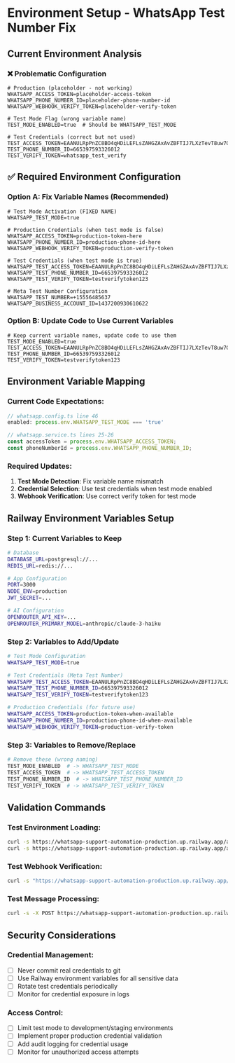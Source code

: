 # Environment Setup - WhatsApp Test Number Fix

## Current Environment Analysis

### ❌ Problematic Configuration
```env
# Production (placeholder - not working)
WHATSAPP_ACCESS_TOKEN=placeholder-access-token
WHATSAPP_PHONE_NUMBER_ID=placeholder-phone-number-id  
WHATSAPP_WEBHOOK_VERIFY_TOKEN=placeholder-verify-token

# Test Mode Flag (wrong variable name)
TEST_MODE_ENABLED=true  # Should be WHATSAPP_TEST_MODE

# Test Credentials (correct but not used)
TEST_ACCESS_TOKEN=EAANULRpPnZC8BO4qHDiLEFLsZAHGZAxAvZBFTIJ7LXzTevT8uw7GH5gAOmxgAbbvzfYZBVXdqJLOpU5M0XNLMLBJbgjbmxA2bZCL2F9xVjWyHb7k7jcnedyL8JHP1PYpRctxMSaDlh2gZCixXX7GO7E12SYtA5H4GAxISpRxc2p8o9UWkwBt4J7YvQxWyoaMn0OpnbgrtHUpS4N4xklZCHIZCYCZBPPiIZB1FcD2znbQFhYoAlPOSTdFrfODI9BnJOU5AZDZD
TEST_PHONE_NUMBER_ID=665397593326012
TEST_VERIFY_TOKEN=whatsapp_test_verify
```

## ✅ Required Environment Configuration

### Option A: Fix Variable Names (Recommended)
```env
# Test Mode Activation (FIXED NAME)
WHATSAPP_TEST_MODE=true

# Production Credentials (when test mode is false)
WHATSAPP_ACCESS_TOKEN=production-token-here
WHATSAPP_PHONE_NUMBER_ID=production-phone-id-here
WHATSAPP_WEBHOOK_VERIFY_TOKEN=production-verify-token

# Test Credentials (when test mode is true)
WHATSAPP_TEST_ACCESS_TOKEN=EAANULRpPnZC8BO4qHDiLEFLsZAHGZAxAvZBFTIJ7LXzTevT8uw7GH5gAOmxgAbbvzfYZBVXdqJLOpU5M0XNLMLBJbgjbmxA2bZCL2F9xVjWyHb7k7jcnedyL8JHP1PYpRctxMSaDlh2gZCixXX7GO7E12SYtA5H4GAxISpRxc2p8o9UWkwBt4J7YvQxWyoaMn0OpnbgrtHUpS4N4xklZCHIZCYCZBPPiIZB1FcD2znbQFhYoAlPOSTdFrfODI9BnJOU5AZDZD
WHATSAPP_TEST_PHONE_NUMBER_ID=665397593326012
WHATSAPP_TEST_VERIFY_TOKEN=testverifytoken123

# Meta Test Number Configuration
WHATSAPP_TEST_NUMBER=+15556485637
WHATSAPP_BUSINESS_ACCOUNT_ID=1437200930610622
```

### Option B: Update Code to Use Current Variables
```env
# Keep current variable names, update code to use them
TEST_MODE_ENABLED=true
TEST_ACCESS_TOKEN=EAANULRpPnZC8BO4qHDiLEFLsZAHGZAxAvZBFTIJ7LXzTevT8uw7GH5gAOmxgAbbvzfYZBVXdqJLOpU5M0XNLMLBJbgjbmxA2bZCL2F9xVjWyHb7k7jcnedyL8JHP1PYpRctxMSaDlh2gZCixXX7GO7E12SYtA5H4GAxISpRxc2p8o9UWkwBt4J7YvQxWyoaMn0OpnbgrtHUpS4N4xklZCHIZCYCZBPPiIZB1FcD2znbQFhYoAlPOSTdFrfODI9BnJOU5AZDZD
TEST_PHONE_NUMBER_ID=665397593326012  
TEST_VERIFY_TOKEN=testverifytoken123
```

## Environment Variable Mapping

### Current Code Expectations:
```typescript
// whatsapp.config.ts line 46
enabled: process.env.WHATSAPP_TEST_MODE === 'true'

// whatsapp.service.ts lines 25-26
const accessToken = process.env.WHATSAPP_ACCESS_TOKEN;
const phoneNumberId = process.env.WHATSAPP_PHONE_NUMBER_ID;
```

### Required Updates:
1. **Test Mode Detection**: Fix variable name mismatch
2. **Credential Selection**: Use test credentials when test mode enabled
3. **Webhook Verification**: Use correct verify token for test mode

## Railway Environment Variables Setup

### Step 1: Current Variables to Keep
```bash
# Database
DATABASE_URL=postgresql://...
REDIS_URL=redis://...

# App Configuration  
PORT=3000
NODE_ENV=production
JWT_SECRET=...

# AI Configuration
OPENROUTER_API_KEY=...
OPENROUTER_PRIMARY_MODEL=anthropic/claude-3-haiku
```

### Step 2: Variables to Add/Update
```bash
# Test Mode Configuration
WHATSAPP_TEST_MODE=true

# Test Credentials (Meta Test Number)
WHATSAPP_TEST_ACCESS_TOKEN=EAANULRpPnZC8BO4qHDiLEFLsZAHGZAxAvZBFTIJ7LXzTevT8uw7GH5gAOmxgAbbvzfYZBVXdqJLOpU5M0XNLMLBJbgjbmxA2bZCL2F9xVjWyHb7k7jcnedyL8JHP1PYpRctxMSaDlh2gZCixXX7GO7E12SYtA5H4GAxISpRxc2p8o9UWkwBt4J7YvQxWyoaMn0OpnbgrtHUpS4N4xklZCHIZCYCZBPPiIZB1FcD2znbQFhYoAlPOSTdFrfODI9BnJOU5AZDZD
WHATSAPP_TEST_PHONE_NUMBER_ID=665397593326012
WHATSAPP_TEST_VERIFY_TOKEN=testverifytoken123

# Production Credentials (for future use)
WHATSAPP_ACCESS_TOKEN=production-token-when-available
WHATSAPP_PHONE_NUMBER_ID=production-phone-id-when-available
WHATSAPP_WEBHOOK_VERIFY_TOKEN=production-verify-token
```

### Step 3: Variables to Remove/Replace
```bash
# Remove these (wrong naming)
TEST_MODE_ENABLED  # -> WHATSAPP_TEST_MODE
TEST_ACCESS_TOKEN  # -> WHATSAPP_TEST_ACCESS_TOKEN  
TEST_PHONE_NUMBER_ID  # -> WHATSAPP_TEST_PHONE_NUMBER_ID
TEST_VERIFY_TOKEN  # -> WHATSAPP_TEST_VERIFY_TOKEN
```

## Validation Commands

### Test Environment Loading:
```bash
curl -s https://whatsapp-support-automation-production.up.railway.app/api/test-whatsapp
curl -s https://whatsapp-support-automation-production.up.railway.app/api/test/instructions
```

### Test Webhook Verification:
```bash
curl -s "https://whatsapp-support-automation-production.up.railway.app/api/webhooks/whatsapp-business?hub.mode=subscribe&hub.verify_token=testverifytoken123&hub.challenge=test123"
```

### Test Message Processing:
```bash
curl -s -X POST https://whatsapp-support-automation-production.up.railway.app/api/webhooks/whatsapp-business/test -H "Content-Type: application/json" -d '{"customerPhone":"+15556485637","message":"Test AI response"}'
```

## Security Considerations

### Credential Management:
- [ ] Never commit real credentials to git
- [ ] Use Railway environment variables for all sensitive data
- [ ] Rotate test credentials periodically
- [ ] Monitor for credential exposure in logs

### Access Control:
- [ ] Limit test mode to development/staging environments
- [ ] Implement proper production credential validation
- [ ] Add audit logging for credential usage
- [ ] Monitor for unauthorized access attempts